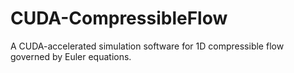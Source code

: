 # CUDA-CompressibleFlow
A CUDA-accelerated simulation software for 1D compressible flow governed by Euler equations.
